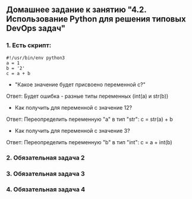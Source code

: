 ## Домашнее задание к занятию "4.2. Использование Python для решения типовых DevOps задач"

### 1. Есть скрипт:

    #!/usr/bin/env python3
    a = 1
    b = '2'
    c = a + b

* "Какое значение будет присвоено переменной c?"    
      
Ответ: Будет ошибка - разные типы переменных (int(a) и str(b))  


* Как получить для переменной c значение 12?  

Ответ: Переопределить переменную "а" в тип "str": c = str(a) + b  

* Как получить для переменной c значение 3?

Ответ: Переопределить переменную "b" в тип "int": c = a + int(b)

### 2. Обязательная задача 2


### 3. Обязательная задача 3


### 4.  Обязательная задача 4


